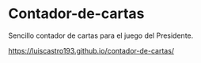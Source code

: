 # Contador-de-cartas
Sencillo contador de cartas para el juego del Presidente.

https://luiscastro193.github.io/contador-de-cartas/
